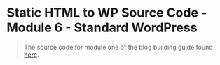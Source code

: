 # Static HTML to WP Source Code - Module 6 - Standard WordPress

> The source code for module one of the blog building guide found [here](https://steven-klein.github.io/blog-guide/4.1-standard-wordpress/).

